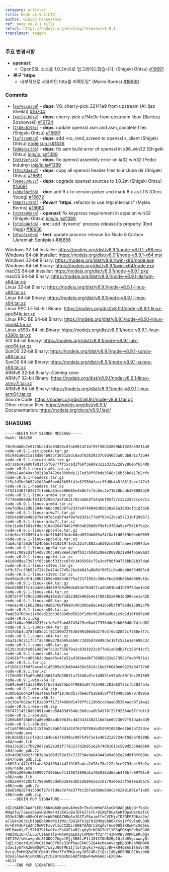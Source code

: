 ```yaml
---
category: articles
title: Node v8.9.1(LTS)
author: Gibson Fahnestock
ref: Node v8.9.1 (LTS)
refurl: https://nodejs.org/en/blog/release/v8.9.1
translator: taggon
---
```


<!--
### Notable Changes

- **openssl**:
  - upgrade openssl sources to 1.0.2m (Shigeki Ohtsu) [#16691](https://github.com/nodejs/node/pull/16691)
- ***Revert*** "**https**:
  - refactor to use http internals" (Myles Borins) [#16660](https://github.com/nodejs/node/pull/16660)
-->
### 주요 변경사항

- **openssl**:
  - OpenSSL 소스를 1.0.2m으로 업그레이드했습니다. (Shigeki Ohtsu) [#16691](https://github.com/nodejs/node/pull/16691)
- ***복구*** "**https**:
  - 내부적으로 사용하던 http를 리팩토링" (Myles Borins) [#16660](https://github.com/nodejs/node/pull/16660)

### Commits

* [[`6a7e5ceaa9`](https://github.com/nodejs/node/commit/6a7e5ceaa9)] - **deps**: V8: cherry-pick 32141e9 from upstream (Ali Ijaz Sheikh) [#16704](https://github.com/nodejs/node/pull/16704)
* [[`a815e1b6a2`](https://github.com/nodejs/node/commit/a815e1b6a2)] - **deps**: cherry-pick e7f4e9e from upstream libuv (Bartosz Sosnowski) [#16724](https://github.com/nodejs/node/pull/16724)
* [[`7f86e8190c`](https://github.com/nodejs/node/commit/7f86e8190c)] - **deps**: update openssl asm and asm_obsolete files (Shigeki Ohtsu) [#16691](https://github.com/nodejs/node/pull/16691)
* [[`1af2244020`](https://github.com/nodejs/node/commit/1af2244020)] - **deps**: add -no_rand_screen to openssl s_client (Shigeki Ohtsu) [nodejs/io.js#1836](https://github.com/nodejs/io.js/pull/1836)
* [[`9d98dcc395`](https://github.com/nodejs/node/commit/9d98dcc395)] - **deps**: fix asm build error of openssl in x86_win32 (Shigeki Ohtsu) [iojs/io.js#1389](https://github.com/iojs/io.js/pull/1389)
* [[`99319efc45`](https://github.com/nodejs/node/commit/99319efc45)] - **deps**: fix openssl assembly error on ia32 win32 (Fedor Indutny) [iojs/io.js#1389](https://github.com/iojs/io.js/pull/1389)
* [[`151a8da4b7`](https://github.com/nodejs/node/commit/151a8da4b7)] - **deps**: copy all openssl header files to include dir (Shigeki Ohtsu) [#16691](https://github.com/nodejs/node/pull/16691)
* [[`d68e53452c`](https://github.com/nodejs/node/commit/d68e53452c)] - **deps**: upgrade openssl sources to 1.0.2m (Shigeki Ohtsu) [#16691](https://github.com/nodejs/node/pull/16691)
* [[`a3be5bc560`](https://github.com/nodejs/node/commit/a3be5bc560)] - **doc**: add 9.x to version picker and mark 8.x as LTS (Chris Young) [#16672](https://github.com/nodejs/node/pull/16672)
* [[`08b75c1591`](https://github.com/nodejs/node/commit/08b75c1591)] - ***Revert*** "**https**: refactor to use http internals" (Myles Borins) [#16660](https://github.com/nodejs/node/pull/16660)
* [[`d334a95834`](https://github.com/nodejs/node/commit/d334a95834)] - **openssl**: fix keypress requirement in apps on win32 (Shigeki Ohtsu) [iojs/io.js#1389](https://github.com/iojs/io.js/pull/1389)
* [[`bf26b96fd6`](https://github.com/nodejs/node/commit/bf26b96fd6)] - **src**: add 'dynamic' process.release.lts property (Rod Vagg) [#16656](https://github.com/nodejs/node/pull/16656)
* [[`dfac6cc0bb`](https://github.com/nodejs/node/commit/dfac6cc0bb)] - **test**: update process-release for Node 8 Carbon (Jeremiah Senkpiel) [#16656](https://github.com/nodejs/node/pull/16656)

Windows 32-bit Installer: https://nodejs.org/dist/v8.9.1/node-v8.9.1-x86.msi<br>
Windows 64-bit Installer: https://nodejs.org/dist/v8.9.1/node-v8.9.1-x64.msi<br>
Windows 32-bit Binary: https://nodejs.org/dist/v8.9.1/win-x86/node.exe<br>
Windows 64-bit Binary: https://nodejs.org/dist/v8.9.1/win-x64/node.exe<br>
macOS 64-bit Installer: https://nodejs.org/dist/v8.9.1/node-v8.9.1.pkg<br>
macOS 64-bit Binary: https://nodejs.org/dist/v8.9.1/node-v8.9.1-darwin-x64.tar.gz<br>
Linux 32-bit Binary: https://nodejs.org/dist/v8.9.1/node-v8.9.1-linux-x86.tar.xz<br>
Linux 64-bit Binary: https://nodejs.org/dist/v8.9.1/node-v8.9.1-linux-x64.tar.xz<br>
Linux PPC LE 64-bit Binary: https://nodejs.org/dist/v8.9.1/node-v8.9.1-linux-ppc64le.tar.xz<br>
Linux PPC BE 64-bit Binary: https://nodejs.org/dist/v8.9.1/node-v8.9.1-linux-ppc64.tar.xz<br>
Linux s390x 64-bit Binary: https://nodejs.org/dist/v8.9.1/node-v8.9.1-linux-s390x.tar.xz<br>
AIX 64-bit Binary: https://nodejs.org/dist/v8.9.1/node-v8.9.1-aix-ppc64.tar.gz<br>
SunOS 32-bit Binary: https://nodejs.org/dist/v8.9.1/node-v8.9.1-sunos-x86.tar.xz<br>
SunOS 64-bit Binary: https://nodejs.org/dist/v8.9.1/node-v8.9.1-sunos-x64.tar.xz<br>
ARMv6 32-bit Binary: *Coming soon*<br>
ARMv7 32-bit Binary: https://nodejs.org/dist/v8.9.1/node-v8.9.1-linux-armv7l.tar.xz<br>
ARMv8 64-bit Binary: https://nodejs.org/dist/v8.9.1/node-v8.9.1-linux-arm64.tar.xz<br>
Source Code: https://nodejs.org/dist/v8.9.1/node-v8.9.1.tar.gz<br>
Other release files: https://nodejs.org/dist/v8.9.1/<br>
Documentation: https://nodejs.org/docs/v8.9.1/api/

<h3 id="shasums">SHASUMS</h3>

```
-----BEGIN PGP SIGNED MESSAGE-----
Hash: SHA256

70c9bbb0b7e9125ba2d1e83826cd7ab981d21bf59f58b53809bb1922e59211a9  node-v8.9.1-aix-ppc64.tar.gz
05c992a6621d28d564b92bf3051a5dc0adf83839237c0d4653a8cdb8a1c73b94  node-v8.9.1-darwin-x64.tar.gz
ed71abc42e00f9d1f55f0977ff55cad2f68f3e8693211d33922d9286e6f6540b  node-v8.9.1-darwin-x64.tar.xz
20bba14a649ac39210a74720e399bde117ed38f95bde3548c16b36b8a1702cfc  node-v8.9.1-headers.tar.gz
2f5e2d2bd3b5242d20a65be645b55f41e62550dfacc35d8b445f8613aec117e3  node-v8.9.1-headers.tar.xz
47521340ff82617c1e6ba63ce300685e1b8b7cf5c0ec2e71628bcdb398085b29  node-v8.9.1-linux-arm64.tar.gz
f774660980dcf931bf29847a5f26317823a063fa4a56f85f37c3222d77cce7c1  node-v8.9.1-linux-arm64.tar.xz
54efdd6a22d03294e4b6dc00338fa2d37e9740040d85638a62a3603cf31d3b26  node-v8.9.1-linux-armv7l.tar.gz
39564e969b4098794b07e5cabf4af9efe93d1c77e0f03412bca57131bf29d671  node-v8.9.1-linux-armv7l.tar.xz
d3e11a9ef301afdecb10ed26470492fd03402b86bf9efc3f89a9aef541bf9a2c  node-v8.9.1-linux-ppc64le.tar.gz
bfde0cc192859fafdcbc5f04913e4eb8cd092bb689a74f8a1fd09f9b0eeb9659  node-v8.9.1-linux-ppc64le.tar.xz
7ab8c4bf36364624b6bc7610319f1e2c32a7c882aa6392ce285faaee39597dce  node-v8.9.1-linux-ppc64.tar.gz
e440170091d1f64d8730c59a58ea43a8fbd37bdab299e20090b319d4f6568a83  node-v8.9.1-linux-ppc64.tar.xz
48160ddaa7397cf85ca0cf333cc87dc3485956c75a3cdf98f04735bb81b37da6  node-v8.9.1-linux-s390x.tar.gz
bf9c37cc33b524724c2e474c2745c2ba34843a8b8bf8051c8e40ab0d934965cd  node-v8.9.1-linux-s390x.tar.xz
0e49da19cdf4c89b52656e858346775af21f1953c308efbc803b665d6069c15c  node-v8.9.1-linux-x64.tar.gz
8be82805f7c1ab3e64d4569fb9a90ded2de78dd27cadbb91bad1bf975dae1e2d  node-v8.9.1-linux-x64.tar.xz
830f5f4ff29c2b30089a19e1b71d52d02e965b4e1f08282a09616d99aae1a42b  node-v8.9.1-linux-x86.tar.gz
74a6e140716b2d8a240ab0760fb8edc403d06edace42659bdf8fa6de15992cf0  node-v8.9.1-linux-x86.tar.xz
faa6397688c11458ad220c363898bd5028f1dbcf626dbe9be1c9d1d16f695e0d  node-v8.9.1.pkg
b40ff46aa99640235cc1d3e27abd8749425ed8ad17936dde3ebb06d0d74fed82  node-v8.9.1-sunos-x64.tar.gz
2447d5b4cd787605d21f82159072764649910658d2f9d4f6dd2847c7380eff7c  node-v8.9.1-sunos-x64.tar.xz
a5a31c9c211fccfa54068270ab95aab0c73d05d789d9cbc16fc521e1e4698c2c  node-v8.9.1-sunos-x86.tar.gz
813dc3cdbfe061dd39efac2cf55679a2c03d1923c6f7e61ab8db2fc158f41cf1  node-v8.9.1-sunos-x86.tar.xz
32491b7fcc4696b2cdead45c47e52ad16bbed8f78885d32e873952fee0f971e1  node-v8.9.1.tar.gz
ef160c21f60f8aca64145985e01b4044435e381dc16e8f0640ed0223e84f17e0  node-v8.9.1.tar.xz
ff28dd5ff5a09a904e364742b58011af33d0a3fe148831e55b2c60f1bc251569  node-v8.9.1-win-x64.7z
db89c6e041da359561fbe7da075bb4f9881a0f7d3e98c203e83732cfb283fa4a  node-v8.9.1-win-x64.zip
a30b6a56d424f8a34e65fe8f197a6db17dee6fa10ed50ffdf8490ca0787d995a  node-v8.9.1-win-x86.7z
e3c38a7802acf1b2e89ff172f460dd1476ffc119bbcc88aa8d5364acd9714aa2  node-v8.9.1-win-x86.zip
5b747214518d62891e48ca58483df84bc3b0cea8b34176f22f92364e07ffdfc3  node-v8.9.1-x64.msi
2269b89726b055a86e988adb39b35cdd23434302416d3be0d73697f51da3e339  node-v8.9.1-x86.msi
ef1a6f906a31d115f0a2c8abfdd1d34f62f0789abd539910838ee1b62bf22dce  win-x64/node.exe
28c8b55b3cccfe2c2c64ba6178340ac997545f1e1e4652122724df0dbbf0380b  win-x64/node.lib
d6a356265c7b020d72a52a3d1f7783237d2b951e2b74d81015c509d5359a06b9  win-x64/node_pdb.7z
b8c4d963ab23c3b3e8a106d150e33c713734e9a84844549a632e2bddf8fc698c  win-x64/node_pdb.zip
e8697af447c53faea624f854f44219107adca2d78c78a122c3ce9793aef97e2a  win-x86/node.exe
a7956a209e0e8699977399bbe71319873898a5a70b9162d6eab4f0bfc09791c9  win-x86/node.lib
6d0a2847d205f179e0e9b3debb264e3bb1eb89a5e2c01792e6533f581ea3ba75  win-x86/node_pdb.7z
18a8506287415596f27c71d8e3efde37fbc3b7addb0e669c2452491891ef1a85  win-x86/node_pdb.zip
-----BEGIN PGP SIGNATURE-----

iQIzBAEBCAAdFiEEd5hKmG68KqeGvA9msB+7koIcWHoFAloCNhUACgkQsB+7koIc
WHqdTw//aessbSavHBJ9wF43lAAIcBaTDFmI7stF/8IABfbUeXoKfDpsDkrGzTcC
8D3w5JNRne08wDL6GecWN96KAZ6Bg5oJG3TiPkwimtY+CVCMjvIDZQEFZD6za2m/
aTIQ4n303zibtBpBbk0kdKXJjWz//DDZATX1g7OiBMOgGkNOkYSyjYfSvluOu39D
H/+D7K4LFLW2hC9mWCFzvYlIqCXZDir6NETAANrL5KqXvfAu69OSZKRwH4c5Q5kn
NMlBmxOi/Ti57f079ikw9fxiFoXXEiwB2LgdyD+KO8G7UY1YRSqP0XqVFhByEGOO
TWDiNL16FKlL5G/CzeGnalp+NXaVgqEDzyCXMOArfP2rrj43HwMBvORKNLeRubgv
J6TJ9V/vHiw+gaSc81ODOJ7UgxfMjjXR6tzP1tJ81CI6U62Bp1Qi3dDVgzuwuyQt
lgELcSnctN1nBdyGijDAOEfD9s32RfhauEkNCSZQ4AcMeeWV/gpBp03h2oM8MO60
S35uIybfkA2W08OqWc7wZyJ0GTMh1Ijl5T1UyKc7+e2gc/BF+xR4QEAmIthsV/0K
BzLqLPmHKQ2aDW1CN+OtlWmz7Fo7MKpimyJ8SC4RzZiQsLIAKy0GEH8LEC0sibhN
93yG5lGwHAjuKXOE8yt/D29r8QxbGSADfXOBwF4wNGH6C+EX5D4=
=0i3t
-----END PGP SIGNATURE-----

```
